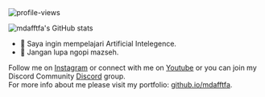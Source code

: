 <img alt="profile-views" src="https://komarev.com/ghpvc/?username=mdafftfa&style=for-the-badge" /> 

![mdafftfa's GitHub stats](https://github-readme-stats.vercel.app/api?username=mdafftfa&theme=github_dark&show_icons=true)

- 🌱 Saya ingin mempelajari Artificial Intelegence.
- 🔭 Jangan lupa ngopi mazseh.

Follow me on [Instagram](https://instagram.com/mdafftfa) or connect with me on [Youtube](https://youtube.com/itzdapakrep) or you can join my Discord Community [Discord](https://discord.io/mdafftfa) group.<br />
For more info about me please visit my portfolio: [github.io/mdafftfa](https://github.io/mdafftfa).

